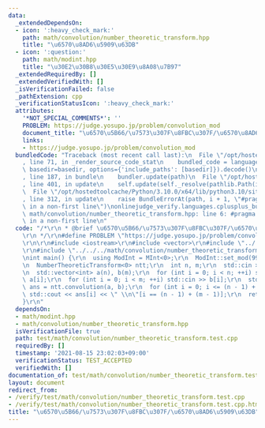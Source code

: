```yaml
---
data:
  _extendedDependsOn:
  - icon: ':heavy_check_mark:'
    path: math/convolution/number_theoretic_transform.hpp
    title: "\u6570\u8AD6\u5909\u63DB"
  - icon: ':question:'
    path: math/modint.hpp
    title: "\u30E2\u30B8\u30E5\u30E9\u8A08\u7B97"
  _extendedRequiredBy: []
  _extendedVerifiedWith: []
  _isVerificationFailed: false
  _pathExtension: cpp
  _verificationStatusIcon: ':heavy_check_mark:'
  attributes:
    '*NOT_SPECIAL_COMMENTS*': ''
    PROBLEM: https://judge.yosupo.jp/problem/convolution_mod
    document_title: "\u6570\u5B66/\u7573\u307F\u8FBC\u307F/\u6570\u8AD6\u5909\u63DB"
    links:
    - https://judge.yosupo.jp/problem/convolution_mod
  bundledCode: "Traceback (most recent call last):\n  File \"/opt/hostedtoolcache/Python/3.10.0/x64/lib/python3.10/site-packages/onlinejudge_verify/documentation/build.py\"\
    , line 71, in _render_source_code_stat\n    bundled_code = language.bundle(stat.path,\
    \ basedir=basedir, options={'include_paths': [basedir]}).decode()\n  File \"/opt/hostedtoolcache/Python/3.10.0/x64/lib/python3.10/site-packages/onlinejudge_verify/languages/cplusplus.py\"\
    , line 187, in bundle\n    bundler.update(path)\n  File \"/opt/hostedtoolcache/Python/3.10.0/x64/lib/python3.10/site-packages/onlinejudge_verify/languages/cplusplus_bundle.py\"\
    , line 401, in update\n    self.update(self._resolve(pathlib.Path(included), included_from=path))\n\
    \  File \"/opt/hostedtoolcache/Python/3.10.0/x64/lib/python3.10/site-packages/onlinejudge_verify/languages/cplusplus_bundle.py\"\
    , line 312, in update\n    raise BundleErrorAt(path, i + 1, \"#pragma once found\
    \ in a non-first line\")\nonlinejudge_verify.languages.cplusplus_bundle.BundleErrorAt:\
    \ math/convolution/number_theoretic_transform.hpp: line 6: #pragma once found\
    \ in a non-first line\n"
  code: "/*\r\n * @brief \u6570\u5B66/\u7573\u307F\u8FBC\u307F/\u6570\u8AD6\u5909\u63DB\
    \r\n */\r\n#define PROBLEM \"https://judge.yosupo.jp/problem/convolution_mod\"\
    \r\n\r\n#include <iostream>\r\n#include <vector>\r\n#include \"../../../math/modint.hpp\"\
    \r\n#include \"../../../math/convolution/number_theoretic_transform.hpp\"\r\n\r\
    \nint main() {\r\n  using ModInt = MInt<0>;\r\n  ModInt::set_mod(998244353);\r\
    \n  NumberTheoreticTransform<0> ntt;\r\n  int n, m;\r\n  std::cin >> n >> m;\r\
    \n  std::vector<int> a(n), b(m);\r\n  for (int i = 0; i < n; ++i) std::cin >>\
    \ a[i];\r\n  for (int i = 0; i < m; ++i) std::cin >> b[i];\r\n  std::vector<ModInt>\
    \ ans = ntt.convolution(a, b);\r\n  for (int i = 0; i <= (n - 1) + (m - 1); ++i)\
    \ std::cout << ans[i] << \" \\n\"[i == (n - 1) + (m - 1)];\r\n  return 0;\r\n\
    }\r\n"
  dependsOn:
  - math/modint.hpp
  - math/convolution/number_theoretic_transform.hpp
  isVerificationFile: true
  path: test/math/convolution/number_theoretic_transform.test.cpp
  requiredBy: []
  timestamp: '2021-08-15 23:02:03+09:00'
  verificationStatus: TEST_ACCEPTED
  verifiedWith: []
documentation_of: test/math/convolution/number_theoretic_transform.test.cpp
layout: document
redirect_from:
- /verify/test/math/convolution/number_theoretic_transform.test.cpp
- /verify/test/math/convolution/number_theoretic_transform.test.cpp.html
title: "\u6570\u5B66/\u7573\u307F\u8FBC\u307F/\u6570\u8AD6\u5909\u63DB"
---
```

